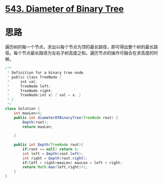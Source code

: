 # [543. Diameter of Binary Tree](https://leetcode.com/problems/diameter-of-binary-tree/description/)

# 思路

遍历树的每一个节点，求出以每个节点为顶的最长路径，即可得出整个树的最长路径。每个节点最长路径为左右子树高度之和。遍历节点的操作可融合在求高度的时候。

```java
/**
 * Definition for a binary tree node.
 * public class TreeNode {
 *     int val;
 *     TreeNode left;
 *     TreeNode right;
 *     TreeNode(int x) { val = x; }
 * }
 */
class Solution {
    int maxLen=0;
    public int diameterOfBinaryTree(TreeNode root) {
        Depth(root);
        return maxLen;
        
    }
    
    public int Depth(TreeNode root){
        if(root == null) return 0;
        int left = Depth(root.left);
        int right = Depth(root.right);
        if(left + right>maxLen) maxLen = left + right;
        return Math.max(left,right)+1;
    }
}
```

